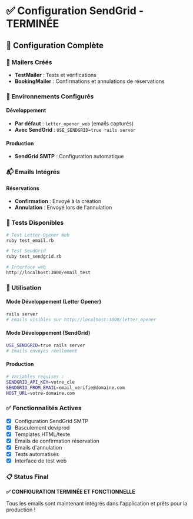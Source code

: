 # ✅ Configuration SendGrid - TERMINÉE

## 🎯 Configuration Complète

### 📧 Mailers Créés
- **TestMailer** : Tests et vérifications
- **BookingMailer** : Confirmations et annulations de réservations

### 🔧 Environnements Configurés

#### Développement
- **Par défaut** : `letter_opener_web` (emails capturés)
- **Avec SendGrid** : `USE_SENDGRID=true rails server`

#### Production
- **SendGrid SMTP** : Configuration automatique

### 📬 Emails Intégrés

#### Réservations
- **Confirmation** : Envoyé à la création
- **Annulation** : Envoyé lors de l'annulation

### 🧪 Tests Disponibles

```bash
# Test Letter Opener Web
ruby test_email.rb

# Test SendGrid
ruby test_sendgrid.rb

# Interface web
http://localhost:3000/email_test
```

### 🚀 Utilisation

#### Mode Développement (Letter Opener)
```bash
rails server
# Emails visibles sur http://localhost:3000/letter_opener
```

#### Mode Développement (SendGrid)
```bash
USE_SENDGRID=true rails server
# Emails envoyés réellement
```

#### Production
```bash
# Variables requises :
SENDGRID_API_KEY=votre_cle
SENDGRID_FROM_EMAIL=email_verifie@domaine.com
HOST_URL=votre-domaine.com
```

### ✅ Fonctionnalités Actives

- [x] Configuration SendGrid SMTP
- [x] Basculement dev/prod
- [x] Templates HTML/texte
- [x] Emails de confirmation réservation
- [x] Emails d'annulation
- [x] Tests automatisés
- [x] Interface de test web

### 📋 Status Final

**✅ CONFIGURATION TERMINÉE ET FONCTIONNELLE**

Tous les emails sont maintenant intégrés dans l'application et prêts pour la production !